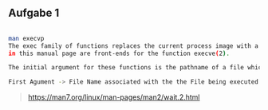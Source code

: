


## Aufgabe 1

```bash

man execvp 
The exec family of functions replaces the current process image with a new process image.  The functions described
in this manual page are front-ends for the function execve(2).

The initial argument for these functions is the pathname of a file which is to be executed

First Agument -> File Name associated with the the File being executed 


```


> https://man7.org/linux/man-pages/man2/wait.2.html



     

